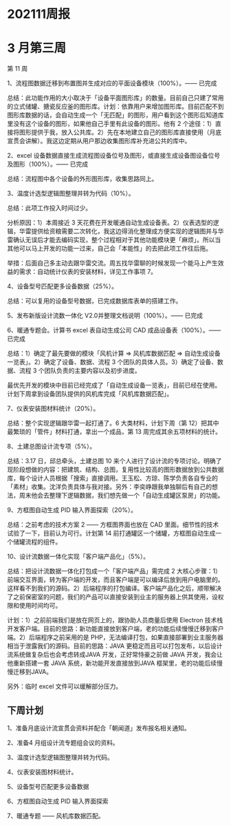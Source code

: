 # 202111周报

# 3 月第三周

第 11 周

1、流程图数据迁移到布置图并生成对应的平面设备模块（100%）。—— 已完成

总结：此功能作用的大小取决于「设备平面图形库」的数量。目前自己只建了常用的立式储罐、搪瓷反应釜的图形库。计划：依靠用户来增加图形库。目前匹配不到图形库数据的话，会自动生成一个「无匹配」的图形，用户看到这个图形后知道库里没有这个设备的图形，如果他自己手里有此设备的图形。他有 2 个途径：1）直接将图形提供于我，放入公共库。2）先在本地建立自己的图形库直接使用（月底宣贯会讲解）。我这边定期从用户那边收集图形库补充进公共的库中。

2、excel 设备数据直接生成流程图设备位号及图形，或直接生成设备图设备位号及图形（100%）。—— 已完成

总结：流程图中各个设备的外形图形库，收集思路同上。

3、温度计选型逻辑图整理并转为代码（10%）。

总结：此项工作投入时间过少。

分析原因：1）本周接近 3 天花费在开发暖通自动生成设备表。2）仪表选型的逻辑，华雷提供给资粮需要二次转化，我这边得消化整理成方便实现的逻辑图并与华雷确认无误后才能去编码实现，整个过程相对于其他功能模块更「麻烦」。所以当其他可以马上开发的功能一过来，自己会「本能性」的去把此项工作往后拖。

举措：后面自己多主动去跟华雷交流。周五找华雷聊的时候发现一个能马上产生效益的需求：自动统计仪表的安装材料，详见工作事项 7。

4、设备型号匹配更多设备数据（25%）。

总结：可以复用的设备型号数据，已完成数据库表单的搭建工作。

5、发布新版设计流数一体化 V2.0并整理文档说明（100%）。—— 已完成

6、暖通专题会。计算书 excel 表自动生成公司 CAD 成品设备表（100%）。—— 已完成

总结：1）确定了最先要做的模块「风机计算 => 风机库数据匹配 => 自动生成设备一览表」。2）确定了设备、数据、流程 3 个团队的具体人员。3）确定了设备、数据、流程 3 个团队负责的主要内容以及初步进度。

最优先开发的模块中目前已经完成了「自动生成设备一览表」，目前已经在使用。计划下周拿到设备团队提供的风机库完成「风机库数据匹配」。

7、仪表安装图材料统计（20%）。

总结：整个实现逻辑跟华雷一起打通了。6 大类材料，计划下周（第 12）把其中最繁琐的「管件」材料打通，拿出一个成品，第 13 周完成其余五项材料的统计。

8、土建总图设计流专项（5%）。

总结：3.17 日，邱总牵头，土建总图 10 来个人进行了设计流的专项讨论。明确了现阶段想做的内容：把建筑、结构、总图，复用性比较高的图形数据放到公共数据库，每个设计人员根据「搜索」直接调用。王玉松、方琼、陈学负责各自专业的「素材」收集。沈洋负责具体与我对接。另外：李奕峥跟我单独聊后有自己的想法，周末他会去整理下逻辑数据，我们想先做一个「自动生成罐区泵房」的功能。

9、方框图自动生成 PID 输入界面探索（20%）。

总结：之前考虑的技术方案 2 —— 方框图界面也放在 CAD 里面。细节性的技术试验了一下，目前认为可行。计划第 14 前打通罐区一个储罐，方框图自动生成一个储罐流程的组件。

10、设计流数据一体化实现「客户端产品化」（5%）。

总结：把设计流数据一体化打包成一个「客户端产品」需完成 2 大核心步骤：1）前端交互界面，转为客户端的开发，而且客户端是可以编译后放到用户电脑里的。这样看不到我们的源码。2）后端程序的打包编译。客户端产品化之后，顺带解决了之前保密室的问题，我们的产品可以直接安装到业主的服务器上供其使用，设权限和使用时间均可。

计划：1）之前前端我们是放在网页上的，跟协助人员商量后使用 Electron 技术栈开发客户端。目前的思路：新功能直接放到客户端，老的功能后续慢慢迁移到客户端。2）后端程序之前采用的是 PHP，无法编译打包，如果直接部署到业主服务器相当于泄露我们的源码。目前的思路：JAVA 更稳定而且可以打包发布，以后设计流系统做复杂后也会考虑转成JAVA 开发，正好常恃豪之前做 JAVA 开发，我会让他重新搭建一套 JAVA 系统，新功能开发直接放到JAVA 框架里，老的功能后续慢慢迁移到JAVA。

另外：临时 excel 文件可以缓解部分压力。

## 下周计划

1、准备月底设计流宣贯会资料并配合「朝闻道」发布报名相关通知。

2、准备4 月组设计流专题组会议的资料。

3、温度计选型逻辑图整理并转为代码。

4、仪表安装图材料统计。

5、设备型号匹配更多设备数据

6、方框图自动生成 PID 输入界面探索

7、暖通专题 —— 风机库数据匹配。